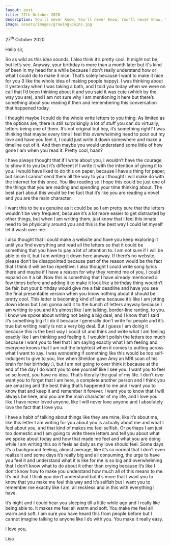 ```yaml
---
layout: post
title: 27th October 2020
description: You'll never know, You'll never know, You'll never know, You'll never know, What kind of person I become when you're gone, oh
image: assets/images/growing-pains.jpg
---
```


27<sup>th</sup> October 2020

Hello sir,

So as wild as this idea sounds, I also think it’s pretty cool. It might not be, but let’s see. Anyway, your birthday is more than a month later but it's kind of been in my head for a while because I don't really understand how or what I could do to make it nice. That’s solely because I want to make it nice for you (I like the whole idea of making people happy). I was thinking about it yesterday when I was taking a bath, and I told you today when we were on call that I’d been thinking about it and you said it was cute (which by the way you are), and I am not sure why I am mentioning it here but there’s something about you reading it then and remembering this conversation that happened today.

I thought maybe I could do the whole write letters to you thing. As limited as the options are, there is still surprisingly a lot of stuff you can do virtually, letters being one of them. It’s not original but hey, it’s something right? I was thinking that maybe every time I feel this overwhelming need to pour out my love and have you feel it, I could just write it down somewhere and make a timeline out of it. And then maybe you would understand some little of how gone I am when you read it. Pretty cool, haan? 

I have always thought that if I write about you, I wouldn’t have the courage to show it to you but it’s different if I write it with the intention of giving it to you. I would have liked to do this on paper, because I have a thing for paper, but since I cannot send them all the way to you I thought I will make do with the internet for this once. You like reading so I hope this could be just one of the things that you are reading and spending your time thinking about. The best part about this would be the fact that it’s like you are reading a novel and you are the main character.

I want this to be as genuine as it could be so I am pretty sure that the letters wouldn’t be very frequent, because it’s a lot more easier to get distracted by other things, but when I am writing them, just know that I feel this innate need to be physically around you and this is the best way I could let myself let it wash over me.

I also thought that I could make a website and have you keep exploring it until you find everything and read all the letters so that it could be something that you have to pay a lot of attention to. I am not sure if I will be able to do it, but I am writing it down here anyway. If there’s no website, please don’t be disappointed because part of the reason would be the fact that I think it will be too repetitive. I also thought I could write song lyrics there and maybe if I have a reason for why they remind me of you, I could expand on it a bit. Now this is something that I have already mentioned a few times before and adding it to make it look like a birthday thing wouldn’t be fair, but your birthday would give me a fair deadline and have you see the final presentable version when you know nothing about it should be pretty cool. This letter is becoming kind of lame because it’s like I am jotting down ideas but I am gonna add it to the bunch of letters anyway because I am writing to you and it’s almost like I am talking, border-line ranting, to you.
I know we spoke about writing not being a big deal, and I know that I said it’s something big if I do it because I generally don’t write for people and it’s true but writing really is not a very big deal. But I guess I am doing it because this is the best way I could sit and think and write what I am feeling exactly like I am thinking and feeling it. I wouldn’t polish the letters too much because I want you to feel that I am saying exactly what I am feeling and everyone knows that I am not the brightest when it comes to putting across what I want to say. I was wondering if something like this would be too self-indulgent to give to you, like when Sheldon gave Amy an MRI scan of his brain for her birthday :), but I am not going to over think it because at the end of the day I do want you to see yourself like I see you. I want you to feel so so loved, you have no idea. That’s literally the goal of my life. I don’t ever want you to forget that I am here, a complete another person and I think you are amazing and the best thing that’s happened to me and I want you to know that and keep it and remember it forever. I want you to know that I will always be here, and you are the main character of my life, and I love you like I have never loved anyone, like I will never love anyone and I absolutely love the fact that I love you.

I have a habit of talking about things like they are mine, like it’s about me, like this letter I am writing for you about you is actually about me and what I feel about you, and that kind of makes me feel selfish. Or perhaps I am just too domestic and I am going to write these letters and tell you about what we spoke about today and how that made me feel and what you are doing while I am writing this so it feels as daily as my love should feel. Some days it’s a background feeling, almost average, like it’s so normal that I don’t even realize it and some days it’s really big and all consuming, the urge to have you feel it and understand what it is like for me is so big and overwhelming that I don’t know what to do about it other than crying because it’s like I don’t know how to make you understand how much all of this means to me. It’s not that I think you don’t understand but it’s more that I want you to know that you make me feel this way and it’s selfish but I want you to remember me exactly like I am, all reckless and in this with everything I have. 

It’s night and I could hear you sleeping till a little while ago and I really like being able to. It makes me feel all warm and soft. You make me feel all warm and soft. I am sure you have heard this from people before but I cannot imagine talking to anyone like I do with you. You make it really easy.

I love you,

Lisa
